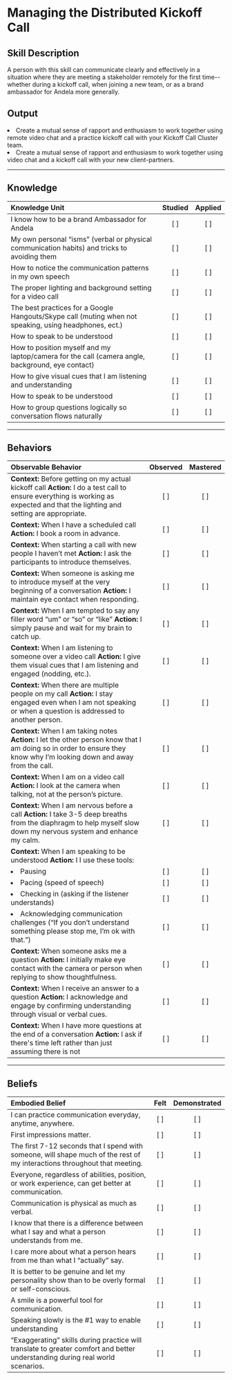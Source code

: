 # Managing the Distributed Kickoff Call


## Skill Description
A person with this skill can communicate clearly and effectively in a situation where they are meeting a stakeholder remotely for the first time-- whether during a kickoff call, when joining a new team, or as a brand ambassador for Andela more generally.


## Output
<li> Create a mutual sense of rapport and enthusiasm to work together using remote video chat and a practice kickoff call with your Kickoff Call Cluster team. </li>
<li> Create a mutual sense of rapport and enthusiasm to work together using video chat and a kickoff call with your new client-partners. </li>


----------
## Knowledge


| Knowledge Unit   |      Studied      | Applied |
|:-------------|:------------------:|:--------:|
| I know how to be a brand Ambassador for Andela | [ ] | [ ]  |
| My own personal “isms” (verbal or physical communication habits) and tricks to avoiding them  | [ ] | [ ]  |
| How to notice the communication patterns in my own speech | [ ] | [ ]  |
| The proper lighting and background setting for a video call | [ ] | [ ]  |
| The best practices for a Google Hangouts/Skype call (muting when not speaking, using headphones, ect.) | [ ] | [ ]  |
| How to speak to be understood| [ ] | [ ]  |
| How to position myself and my laptop/camera for the call (camera angle, background, eye contact)  | [ ] | [ ]  |
| How to give visual cues that I am listening and understanding | [ ] | [ ]  |
| How to speak to be understood| [ ] | [ ]  |
| How to group questions logically so conversation flows naturally | [ ] | [ ]  |



----------


## Behaviors

| Observable Behavior   |      Observed      | Mastered |
|:-------------|:------------------:|:--------:|
| **Context:** Before getting on my actual kickoff call **Action:** I do a test call to ensure everything is working as expected and that the lighting and setting are appropriate. | [ ] | [ ]  |
| **Context:** When I have a scheduled call **Action:** I book a room in advance. | [ ] | [ ]  |
| **Context:** When starting a call with new people I haven’t met  **Action:** I ask the participants to introduce themselves. | [ ] | [ ]  |
| **Context:** When someone is asking me to introduce myself at the very beginning of a conversation  **Action:** I maintain eye contact when responding.  | [ ] | [ ]  |
| **Context:** When I am tempted to say any filler word “um” or “so” or “like” **Action:** I simply pause and wait for my brain to catch up. | [ ] | [ ]  |
| **Context:** When I am listening to someone over a video call  **Action:** I give them visual cues that I am listening and engaged (nodding, etc.). | [ ] | [ ]  |
| **Context:** When there are multiple people on my call **Action:** I stay engaged even when I am not speaking or when a question is addressed to another person. | [ ] | [ ]  |
| **Context:** When I am taking notes  **Action:** I let the other person know that I am doing so in order to ensure they know why I’m looking down and away from the call. | [ ] | [ ]  |
| **Context:** When I am on a video call **Action:** I look at the camera when talking, not at the person’s picture. | [ ] | [ ]  |
| **Context:** When I am nervous before a call **Action:** I take 3-5 deep breaths from the diaphragm to help myself slow down my nervous system and enhance my calm. | [ ] | [ ]  |
| **Context:** When I am speaking to be understood  **Action:** I I use these tools: 
|<li> Pausing </li> | [ ] | [ ]  |
|<li> Pacing (speed of speech)</li> | [ ] | [ ]  |
|<li> Checking in (asking if the listener understands) </li> | [ ] | [ ]  |
|<li> Acknowledging communication challenges (“If you don’t understand something please stop me, I’m ok with that.”)</li> | [ ] | [ ]  |
| **Context:** When someone asks me a question  **Action:** I initially make eye contact with the camera or person when replying to show thoughtfulness. | [ ] | [ ]  |
| **Context:** When I receive an answer to a question **Action:** I acknowledge and engage by confirming understanding through visual or verbal cues. | [ ] | [ ] |
| **Context:** When I have more questions at the end of a conversation **Action:** I ask if there's time left rather than just assuming there is not | [ ] | [ ] |

----------

## Beliefs


| Embodied Belief   |      Felt      | Demonstrated |
|:-------------|:------------------:|:--------:|
| I can practice communication everyday, anytime, anywhere. | [ ] | [ ]  |
| First impressions matter.  | [ ] | [ ]  |
| The first 7-12 seconds that I spend with someone, will shape much of the rest of my interactions throughout that meeting. | [ ] | [ ]  |
| Everyone, regardless of abilities, position, or work experience, can get better at communication.  | [ ] | [ ]  |
| Communication is physical as much as verbal. | [ ] | [ ]  |
| I know that there is a difference between what I say and what a person understands from me.  | [ ] | [ ]  |
| I care more about what a person hears from me than what I “actually” say.   | [ ] | [ ]  |
| It is better to be genuine and let my personality show than to be overly formal or self-conscious.  | [ ] | [ ]  |
| A smile is a powerful tool for communication.  | [ ] | [ ]  |
| Speaking slowly is the #1 way to enable understanding  | [ ] | [ ]  |
| “Exaggerating” skills during practice will translate to greater comfort and better understanding during real world scenarios.  | [ ] | [ ]  |
